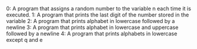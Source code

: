 0: A program that assigns a random number to the variable n each time it is executed.
 1: A program that prints the last digit of the number stored in the variable
 2: A program that prints alphabet in lowercase followed by a newline
 3: A program that prints alphabet in lowercase and uppercase followed by a newline
 4: A program that prints alphabets in lowercase except q and e
